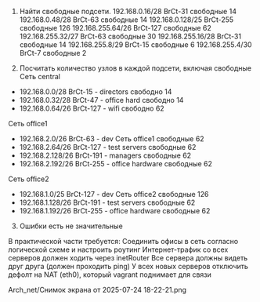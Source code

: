 
1. Найти свободные подсети.
192.168.0.16/28   BrCt-31   свободные 14
192.168.0.48/28   BrCt-63   свободные 14
192.168.0.128/25  BrCt-255   свободные 126
192.168.255.64/26 BrCt-127   свободные 62
192.168.255.32/27 BrCt-63   свободные 30
192.168.255.16/28 BrCt-31   свободные 14
192.168.255.8/29  BrCt-15   свободные 6
192.168.255.4/30  BrCt-7   свободные 2

2. Посчитать количество узлов в каждой подсети, включая свободные
Сеть central
- 192.168.0.0/28  BrCt-15   - directors     свободно 14
- 192.168.0.32/28 BrCt-47   - office hard   свободно 14
- 192.168.0.64/26 BrCt-127  - wifi          свободно 62

Сеть office1
- 192.168.2.0/26    BrCt-63 - dev  Сеть office1 свободные 62
- 192.168.2.64/26   BrCt-127        - test servers      свободные 62
- 192.168.2.128/26  BrCt-191      - managers          свободные 62
- 192.168.2.192/26  BrCt-255      - office hardware   свободные 62

Сеть office2
- 192.168.1.0/25    BrCt-127   - dev Сеть office2 свободные  126
- 192.168.1.128/26  BrCt-191   - test servers      свободные 62
- 192.168.1.192/26  BrCt-255   - office hardware   свободные 62

3. Ошибки есть не значительные

В практической части требуется: 
Соединить офисы в сеть согласно логической схеме и настроить роутинг
Интернет-трафик со всех серверов должен ходить через inetRouter
Все сервера должны видеть друг друга (должен проходить ping)
У всех новых серверов отключить дефолт на NAT (eth0), который vagrant поднимает для связи

Arch_net/Снимок экрана от 2025-07-24 18-22-21.png


